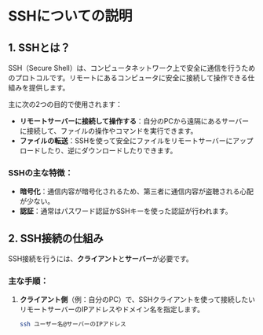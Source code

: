 # SSHについての説明

## 1. SSHとは？
SSH（Secure Shell）は、コンピュータネットワーク上で安全に通信を行うためのプロトコルです。リモートにあるコンピュータに安全に接続して操作できる仕組みを提供します。

主に次の2つの目的で使用されます：
- **リモートサーバーに接続して操作する**：自分のPCから遠隔にあるサーバーに接続して、ファイルの操作やコマンドを実行できます。
- **ファイルの転送**：SSHを使って安全にファイルをリモートサーバーにアップロードしたり、逆にダウンロードしたりできます。

### SSHの主な特徴：
- **暗号化**：通信内容が暗号化されるため、第三者に通信内容が盗聴される心配が少ない。
- **認証**：通常はパスワード認証かSSHキーを使った認証が行われます。

## 2. SSH接続の仕組み

SSH接続を行うには、**クライアント**と**サーバー**が必要です。

### 主な手順：
1. **クライアント側**（例：自分のPC）で、SSHクライアントを使って接続したいリモートサーバーのIPアドレスやドメイン名を指定します。
   ```bash
   ssh ユーザー名@サーバーのIPアドレス

